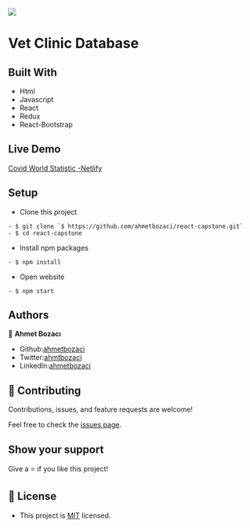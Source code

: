![](https://img.shields.io/badge/Microverse-blueviolet)

# Vet Clinic Database

## Built With

- Html
- Javascript
- React
- Redux
- React-Bootstrap

## Live Demo

[Covid World Statistic -Netlify](https://covid-world-statistic.netlify.app/)


## Setup
- Clone this project
```
- $ git clone `$ https://github.com/ahmetbozaci/react-capstone.git`
- $ cd react-capstone
```
- Install npm packages
```
- $ npm install
```
- Open website
```
- $ npm start
```
## Authors

👤 **Ahmet Bozacı**
- Github:[ahmetbozaci](https://github.com/ahmetbozaci)
- Twitter:[ahmtbozaci](https://twitter.com/ahmtbozaci)
- LinkedIn:[ahmetbozaci](https://www.linkedin.com/in/ahmetbozaci/)

## 🤝 Contributing

Contributions, issues, and feature requests are welcome!

Feel free to check the [issues page](../../issues/).

## Show your support

Give a ⭐️ if you like this project!

## 📝 License

* This project is [MIT](./LICENSE) licensed.
